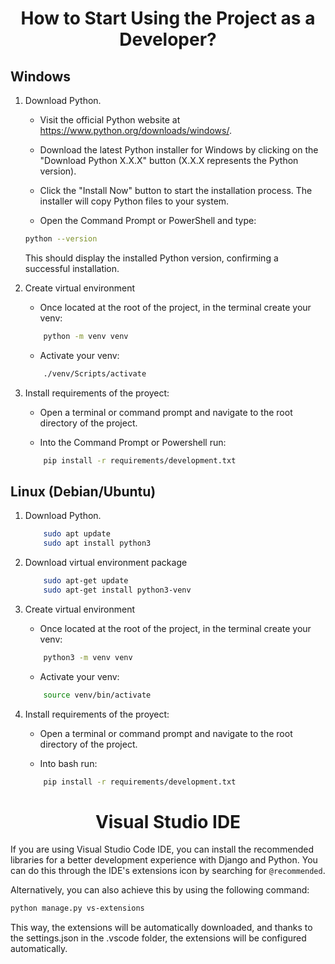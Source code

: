 <h1 align="center">How to Start Using the Project as a Developer?</h1>

<h2>Windows</h2>

1. Download Python.
    - Visit the official Python website at https://www.python.org/downloads/windows/.

    - Download the latest Python installer for Windows by clicking on the "Download Python X.X.X" button (X.X.X represents the Python version).

    - Click the "Install Now" button to start the installation process. The installer will copy Python files to your system.

    - Open the Command Prompt or PowerShell and type:
    ```sh
    python --version
    ```

    This should display the installed Python version, confirming a successful installation.

2. Create virtual environment

    - Once located at the root of the project, in the terminal create your venv:
    ```sh
        python -m venv venv
    ```

    - Activate your venv:
    ```sh
        ./venv/Scripts/activate
    ```

3. Install requirements of the proyect:

    - Open a terminal or command prompt and navigate to the root directory of the project.

    - Into the Command Prompt or Powershell run:
    ```sh
        pip install -r requirements/development.txt
    ```

<h2>Linux (Debian/Ubuntu)</h2>

1. Download Python.
    ```bash
        sudo apt update
        sudo apt install python3
    ```

2. Download virtual environment package
    ```bash
        sudo apt-get update  
        sudo apt-get install python3-venv
    ``` 
3. Create virtual environment
    - Once located at the root of the project, in the terminal create your venv:
    ```bash
        python3 -m venv venv
    ```

    - Activate your venv:
    ```bash
        source venv/bin/activate
    ```

4. Install requirements of the proyect:

    - Open a terminal or command prompt and navigate to the root directory of the project.

    - Into bash run:
    ```bash
        pip install -r requirements/development.txt
    ```

<h1 align="center">Visual Studio IDE</h1>

If you are using Visual Studio Code IDE, you can install the recommended libraries for a better development experience with Django and Python. You can do this through the IDE's extensions icon by searching for `@recommended`. 

Alternatively, you can also achieve this by using the following command:

```bash
python manage.py vs-extensions
```

This way, the extensions will be automatically downloaded, and thanks to the settings.json in the .vscode folder, the extensions will be configured automatically.
